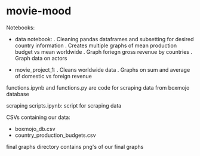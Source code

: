 # movie-mood


Notebooks:
  - data notebook:
    . Cleaning pandas dataframes and subsetting for desired country information
    . Creates multiple graphs of mean production budget vs mean worldwide
    . Graph foriegn gross revenue by countries
    . Graph data on actors
    
  - movie_project_1:
    . Cleans worldwide data
    . Graphs on sum and average of domestic vs foreign revenue
    
    
functions.ipynb and functions.py are code for scraping data from boxmojo database


scraping scripts.ipynb: script for scraping data

CSVs containing our data:
  - boxmojo_db.csv 
  - country_production_budgets.csv
  
final graphs directory contains png's of our final graphs

